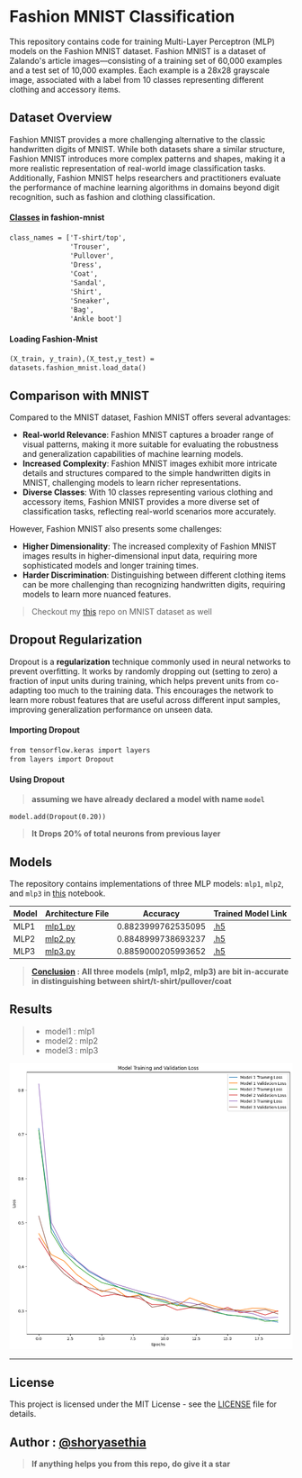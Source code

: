 # Fashion MNIST Classification

This repository contains code for training Multi-Layer Perceptron (MLP) models on the Fashion MNIST dataset. Fashion MNIST is a dataset of Zalando's article images—consisting of a training set of 60,000 examples and a test set of 10,000 examples. Each example is a 28x28 grayscale image, associated with a label from 10 classes representing different clothing and accessory items.

## Dataset Overview

Fashion MNIST provides a more challenging alternative to the classic handwritten digits of MNIST. While both datasets share a similar structure, Fashion MNIST introduces more complex patterns and shapes, making it a more realistic representation of real-world image classification tasks. Additionally, Fashion MNIST helps researchers and practitioners evaluate the performance of machine learning algorithms in domains beyond digit recognition, such as fashion and clothing classification.

#### [Classes](https://github.com/shoryasethia/fashion-mnist/blob/main/class_list.py) in fashion-mnist
```
class_names = ['T-shirt/top', 
               'Trouser',
               'Pullover', 
               'Dress', 
               'Coat', 
               'Sandal', 
               'Shirt', 
               'Sneaker', 
               'Bag', 
               'Ankle boot']
```

#### Loading Fashion-Mnist
```
(X_train, y_train),(X_test,y_test) = datasets.fashion_mnist.load_data()
```
## Comparison with MNIST

Compared to the MNIST dataset, Fashion MNIST offers several advantages:

- **Real-world Relevance**: Fashion MNIST captures a broader range of visual patterns, making it more suitable for evaluating the robustness and generalization capabilities of machine learning models.
- **Increased Complexity**: Fashion MNIST images exhibit more intricate details and structures compared to the simple handwritten digits in MNIST, challenging models to learn richer representations.
- **Diverse Classes**: With 10 classes representing various clothing and accessory items, Fashion MNIST provides a more diverse set of classification tasks, reflecting real-world scenarios more accurately.

However, Fashion MNIST also presents some challenges:

- **Higher Dimensionality**: The increased complexity of Fashion MNIST images results in higher-dimensional input data, requiring more sophisticated models and longer training times.
- **Harder Discrimination**: Distinguishing between different clothing items can be more challenging than recognizing handwritten digits, requiring models to learn more nuanced features.

> Checkout my [this](https://github.com/shoryasethia/Digit-Recognition) repo on MNIST dataset as well

## Dropout Regularization

Dropout is a **regularization** technique commonly used in neural networks to prevent overfitting. It works by randomly dropping out (setting to zero) a fraction of input units during training, which helps prevent units from co-adapting too much to the training data. This encourages the network to learn more robust features that are useful across different input samples, improving generalization performance on unseen data.

#### Importing Dropout
```
from tensorflow.keras import layers
from layers import Dropout
```

#### Using Dropout
> **assuming we have already declared a model with name `model`**
```
model.add(Dropout(0.20))
```
> **It Drops 20% of total neurons from previous layer**
## Models

The repository contains implementations of three MLP models: `mlp1`, `mlp2`, and `mlp3` in [this](https://github.com/shoryasethia/fashion-mnist/blob/main/fashio-mnist.ipynb) notebook.



| Model   | Architecture File| Accuracy | Trained Model Link| 
|---------|------------------|----------|-------------------| 
| MLP1    | [mlp1.py](https://github.com/shoryasethia/fashion-mnist/blob/main/mlp1.py)|0.8823999762535095| [.h5](https://github.com/shoryasethia/fashion-mnist/blob/main/mlp1-fashion-mnist.h5)| 
| MLP2    | [mlp2.py](https://github.com/shoryasethia/fashion-mnist/blob/main/mlp2.py)|0.8848999738693237| [.h5](https://github.com/shoryasethia/fashion-mnist/blob/main/mlp2-fashion-mnist.h5)| 
| MLP3    | [mlp3.py](https://github.com/shoryasethia/fashion-mnist/blob/main/mlp3.py)|0.8859000205993652 | [.h5](https://github.com/shoryasethia/fashion-mnist/blob/main/mlp3-fashion-mnist.h5)| 

> **[Conclusion](https://github.com/shoryasethia/fashion-mnist/blob/main/fashio-mnist.ipynb) : All three models (mlp1, mlp2, mlp3) are bit in-accurate in distinguishing between shirt/t-shirt/pullover/coat**

## Results
>* model1 : mlp1
>* model2 : mlp2
>* model3 : mlp3

**![History vs Epochs](https://github.com/shoryasethia/fashion-mnist/blob/main/f343f54a-b101-4c96-b52d-c0545166135c.png)**
___________________________________________________________________________________________________________________________________________________________
## License

This project is licensed under the MIT License - see the [LICENSE](LICENSE) file for details.

## Author : [@shoryasethia](https://github.com/shoryasethia)
> **If anything helps you from this repo, do give it a star**
